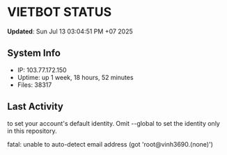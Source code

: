 # VIETBOT STATUS
**Updated**: Sun Jul 13 03:04:51 PM +07 2025

## System Info
- IP: 103.77.172.150
- Uptime: up 1 week, 18 hours, 52 minutes
- Files: 38317

## Last Activity

to set your account's default identity.
Omit --global to set the identity only in this repository.

fatal: unable to auto-detect email address (got 'root@vinh3690.(none)')
